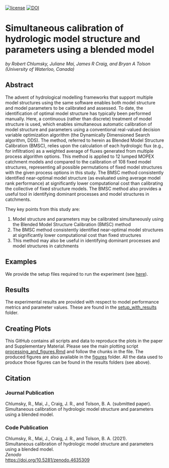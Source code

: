 [![license](https://img.shields.io/badge/license-GPL3-lightgrey.svg)](https://choosealicense.com/)
[![DOI](https://zenodo.org/badge/DOI/10.5281/zenodo.4635309.svg)](https://doi.org/10.5281/zenodo.4635309)

# Simultaneous calibration of hydrologic model structure and parameters using a blended model
*by Robert Chlumsky, Juliane Mai, James R Craig, and Bryan A Tolson (University of Waterloo, Canada)*

## Abstract
The advent of hydrological modelling frameworks that support multiple model structures using the same software enables both model structure and model parameters to be calibrated and assessed. To date, the identification of optimal model structure has typically been performed manually. Here, a  continuous (rather than discrete) treatment of model structure is used, which enables simultaneous automatic calibration of model structure and parameters using a conventional real-valued decision variable optimization algorithm (the Dynamically Dimensioned Search algorithm, DDS). The method, referred to herein as Blended Model Structure Calibration (BMSC), relies upon the calculation of each hydrologic flux  (e.g., for infiltration) as a weighted average of fluxes generated from multiple process algorithm options. This method is applied to 12 lumped MOPEX catchment models and compared to the calibration of 108 fixed model structures, representing all possible permutations of fixed model structures with the given process options in this study. The BMSC method consistently identified near-optimal model structure (as evaluated using average model rank performance) at significantly lower computational cost than calibrating the collective of fixed structure models. The BMSC method also provides a useful tool in identifying dominant processes and model structures in catchments.

They key points from this study are:

1. Model structure and parameters may be calibrated simultaneously using the Blended Model Structure Calibration (BMSC) method
2. The BMSC method consistently identified near-optimal model structures at significantly lower computational cost than fixed structures
3. This method may also be useful in identifying dominant processes and model structures in catchments

## Examples
We provide the setup files required to run the experiment (see [here](https://github.com/rchlumsk/BMSC/tree/main/setup_with_results)).

## Results
The experimental results are provided with respect to model performance metrics and parameter values. These are found in the [setup_with_results](https://github.com/rchlumsk/BMSC/tree/main/setup_with_results) folder.

## Creating Plots
This GitHub contains all scripts and data to reproduce the plots in the paper and Supplementary Material. Please see the main plotting script [processing_and_figures.Rmd](https://github.com/rchlumsk/BMSC/blob/main/processing_and_figures.Rmd) and follow the chunks in the file. The produced figures are also available in the [figures](https://github.com/rchlumsk/BMSC/tree/main/figures) folder. All the data used to produce those figures can be found in the results folders (see above). 

## Citation

### Journal Publication
Chlumsky, R., Mai, J., Craig, J. R., and Tolson, B. A. (submitted paper).<br>
Simultaneous calibration of hydrologic model structure and parameters using a blended model. <br>

### Code Publication
Chlumsky, R., Mai, J., Craig, J. R., and Tolson, B. A. (2021).<br>
Simultaneous calibration of hydrologic model structure and parameters using a blended model. <br>
*Zenodo*<br>
https://doi.org/10.5281/zenodo.4635309
